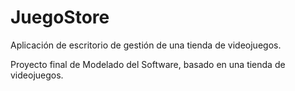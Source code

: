 # JuegoStore
Aplicación de escritorio de gestión de una tienda de videojuegos.

Proyecto final de Modelado del Software, basado en una tienda de videojuegos.
